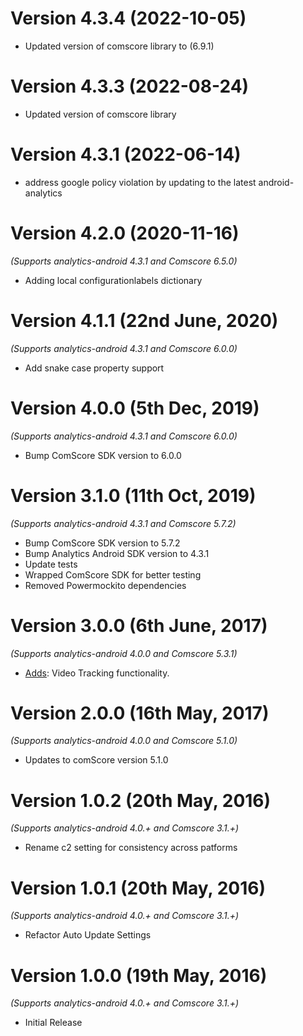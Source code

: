 Version 4.3.4 (2022-10-05)
==============================
* Updated version of comscore library to (6.9.1)

Version 4.3.3 (2022-08-24)
==============================
* Updated version of comscore library

Version 4.3.1 (2022-06-14)
==============================
* address google policy violation by updating to the latest android-analytics

Version 4.2.0 (2020-11-16)
==============================
*(Supports analytics-android 4.3.1 and Comscore 6.5.0)*

* Adding local configurationlabels dictionary


Version 4.1.1 (22nd June, 2020)
==============================
*(Supports analytics-android 4.3.1 and Comscore 6.0.0)*

 * Add snake case property support


Version 4.0.0 (5th Dec, 2019)
==============================
*(Supports analytics-android 4.3.1 and Comscore 6.0.0)*

 * Bump ComScore SDK version to 6.0.0

Version 3.1.0 (11th Oct, 2019)
==============================
*(Supports analytics-android 4.3.1 and Comscore 5.7.2)*

 * Bump ComScore SDK version to 5.7.2
 * Bump Analytics Android SDK version to 4.3.1
 * Update tests
 * Wrapped ComScore SDK for better testing
 * Removed Powermockito dependencies

Version 3.0.0 (6th June, 2017)
==============================
*(Supports analytics-android 4.0.0 and Comscore 5.3.1)*

 * [Adds](https://github.com/segment-integrations/analytics-android-integration-comscore/commit/0a95a27c40371be94ae142c32649e861a513aaa9): Video Tracking functionality. 

Version 2.0.0 (16th May, 2017)
==============================
*(Supports analytics-android 4.0.0 and Comscore 5.1.0)*

  * Updates to comScore version 5.1.0 

Version 1.0.2 (20th May, 2016)
==============================
*(Supports analytics-android 4.0.+ and Comscore 3.1.+)*

  * Rename c2 setting for consistency across patforms

Version 1.0.1 (20th May, 2016)
==============================
*(Supports analytics-android 4.0.+ and Comscore 3.1.+)*

  * Refactor Auto Update Settings

Version 1.0.0 (19th May, 2016)
==============================
*(Supports analytics-android 4.0.+ and Comscore 3.1.+)*

  * Initial Release

